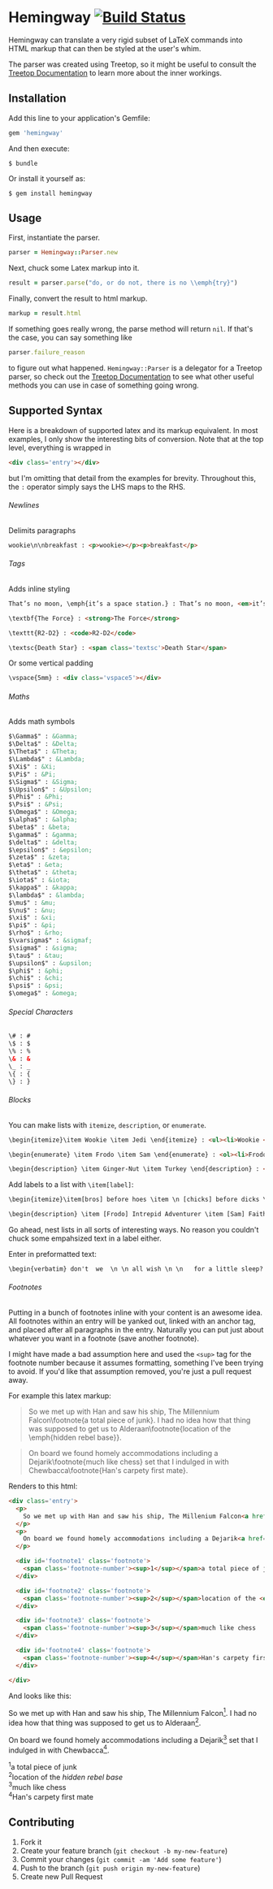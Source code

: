 # Hemingway [![Build Status](https://travis-ci.org/griffinmyers/hemingway.png?branch=master)](https://travis-ci.org/griffinmyers/hemingway)

Hemingway can translate a very rigid subset of LaTeX commands into HTML markup that can then be styled at the user's whim. 

The parser was created using Treetop, so it might be useful to consult the [Treetop Documentation](http://treetop.rubyforge.org/syntactic_recognition.html) to learn more about the inner workings. 

## Installation

Add this line to your application's Gemfile:

```ruby
gem 'hemingway'
```

And then execute:

    $ bundle

Or install it yourself as:

    $ gem install hemingway

## Usage

First, instantiate the parser. 

```ruby
parser = Hemingway::Parser.new
```

Next, chuck some Latex markup into it. 

```ruby
result = parser.parse("do, or do not, there is no \\emph{try}")
```

Finally, convert the result to html markup. 

```ruby
markup = result.html
```

If something goes really wrong, the parse method will return `nil`. If that's the case, you can say something like

```ruby
parser.failure_reason
```

to figure out what happened. `Hemingway::Parser` is a delegator for a Treetop parser, so check out the [Treetop Documentation](http://treetop.rubyforge.org/syntactic_recognition.html) to see what other useful methods you can use in case of something going wrong. 

## Supported Syntax
Here is a breakdown of supported latex and its markup equivalent. 
In most examples, I only show the interesting bits of conversion. Note that at the
top level, everything is wrapped in 

```html
<div class='entry'></div>
```    

but I'm omitting that detail from the examples for brevity. Throughout this, 
the `:` operator simply says the LHS maps to the RHS. 

###### Newlines

Delimits paragraphs

```html
wookie\n\nbreakfast : <p>wookie></p><p>breakfast</p>
```

###### Tags

Adds inline styling

```html
That’s no moon, \emph{it’s a space station.} : That’s no moon, <em>it’s a space station.</em>

\textbf{The Force} : <strong>The Force</strong>

\texttt{R2-D2} : <code>R2-D2</code>

\textsc{Death Star} : <span class='textsc'>Death Star</span>
```

Or some vertical padding

```html
\vspace{5mm} : <div class='vspace5'></div>
```

###### Maths

Adds math symbols

```html
$\Gamma$" : &Gamma;
$\Delta$" : &Delta;
$\Theta$" : &Theta;
$\Lambda$" : &Lambda;
$\Xi$" : &Xi;
$\Pi$" : &Pi;
$\Sigma$" : &Sigma;
$\Upsilon$" : &Upsilon;
$\Phi$" : &Phi;
$\Psi$" : &Psi;
$\Omega$" : &Omega;
$\alpha$" : &alpha;
$\beta$" : &beta;
$\gamma$" : &gamma;
$\delta$" : &delta;
$\epsilon$" : &epsilon;
$\zeta$" : &zeta;
$\eta$" : &eta;
$\theta$" : &theta;
$\iota$" : &iota;
$\kappa$" : &kappa;
$\lambda$" : &lambda;
$\mu$" : &mu;
$\nu$" : &nu;
$\xi$" : &xi;
$\pi$" : &pi;
$\rho$" : &rho;
$\varsigma$" : &sigmaf;
$\sigma$" : &sigma;
$\tau$" : &tau;
$\upsilon$" : &upsilon;
$\phi$" : &phi;
$\chi$" : &chi;
$\psi$" : &psi;
$\omega$" : &omega;
```


###### Special Characters

```html
\# : # 
\$ : $ 
\% : % 
\& : & 
\_ : _
\{ : {  
\} : } 
```

###### Blocks

You can make lists with `itemize`, `description`, or `enumerate`. 

```html
\begin{itemize}\item Wookie \item Jedi \end{itemize} : <ul><li>Wookie </li><li>Jedi </li></ul>

\begin{enumerate} \item Frodo \item Sam \end{enumerate} : <ol><li>Frodo </li><li>Sam </li></ol>

\begin{description} \item Ginger-Nut \item Turkey \end{description} : <dl><dd>Ginger-Nut </dd><dd>Turkey </dd></dl>
```

Add labels to a list with `\item[label]`: 

```html
\begin{itemize}\item[bros] before hoes \item \n [chicks] before dicks \end{itemize} : <ul><li><span class='list-label'>bros</span> before hoes </li><li><span class='list-label'>chicks</span> before dicks </li></ul>

\begin{description} \item [Frodo] Intrepid Adventurer \item [Sam] Faithful Companion \end{description} : <dl><dd><dt>Frodo</dt> Intrepid Adventurer </dd><dd><dt>Sam</dt> Faithful Companion </dd></dl>
```

Go ahead, nest lists in all sorts of interesting ways. No reason you couldn't chuck some empahsized text in a label either. 

Enter in preformatted text: 

```html
\begin{verbatim} don't  we  \n \n all wish \n \n   for a little sleep? \end{verbatim}") : <pre>don't  we  \n \n all wish \n \n   for a little sleep? </pre>
```

###### Footnotes

Putting in a bunch of footnotes inline with your content is an awesome idea. All footnotes within an entry
will be yanked out, linked with an anchor tag, and placed after all paragraphs in the entry. Naturally 
you can put just about whatever you want in a footnote (save another footnote). 

I might have made a bad assumption here and used the `<sup>` tag for the footnote number because it assumes formatting, something I've been trying to avoid. If you'd like that assumption removed, you're just a pull request away. 

For example this latex markup:

> So we met up with Han and saw his ship, The Millennium Falcon\footnote{a total piece of junk}. I had no idea how that thing was supposed to get us to Alderaan\footnote{location of the \emph{hidden rebel base}}. 

> On board we found homely accommodations including a Dejarik\footnote{much like chess} set that I indulged in with Chewbacca\footnote{Han's carpety first mate}.

Renders to this html: 

```html
<div class='entry'>
  <p>
    So we met up with Han and saw his ship, The Millenium Falcon<a href='#footnote1'><span class='inline-footnote-number'><sup>1</sup></span></a>. I had no idea how that thing was supposed to get us to Alderaan<a href='#footnote2'><span class='inline-footnote-number'><sup>2</sup></span></a>. 
  </p>
  <p>
    On board we found homely accommodations including a Dejarik<a href='#footnote3'><span class='inline-footnote-number'><sup>3</sup></span></a> set that I indulged in with Chewbacca<a href='#footnote4'><span class='inline-footnote-number'><sup>4</sup></span></a>.
  </p>

  <div id='footnote1' class='footnote'>
    <span class='footnote-number'><sup>1</sup></span>a total piece of junk
  </div>

  <div id='footnote2' class='footnote'>
    <span class='footnote-number'><sup>2</sup></span>location of the <em>hidden rebel base</em>
  </div>

  <div id='footnote3' class='footnote'>
    <span class='footnote-number'><sup>3</sup></span>much like chess
  </div>

  <div id='footnote4' class='footnote'>
    <span class='footnote-number'><sup>4</sup></span>Han's carpety first mate
  </div>

</div>
```

And looks like this: 

<div class='entry'>
  <p>
    So we met up with Han and saw his ship, The Millennium Falcon<a href='#footnote1'><span class='inline-footnote-number'><sup>1</sup></span></a>. I had no idea how that thing was supposed to get us to Alderaan<a href='#footnote2'><span class='inline-footnote-number'><sup>2</sup></span></a>. 
  </p>
  <p>
    On board we found homely accommodations including a Dejarik<a href='#footnote3'><span class='inline-footnote-number'><sup>3</sup></span></a> set that I indulged in with Chewbacca<a href='#footnote4'><span class='inline-footnote-number'><sup>4</sup></span></a>.
  </p>

  <div id='footnote1' class='footnote'>
    <span class='footnote-number'><sup>1</sup></span>a total piece of junk
  </div>

  <div id='footnote2' class='footnote'>
    <span class='footnote-number'><sup>2</sup></span>location of the <em>hidden rebel base</em>
  </div>

  <div id='footnote3' class='footnote'>
    <span class='footnote-number'><sup>3</sup></span>much like chess
  </div>

  <div id='footnote4' class='footnote'>
    <span class='footnote-number'><sup>4</sup></span>Han's carpety first mate
  </div>

</div>

## Contributing

1. Fork it
2. Create your feature branch (`git checkout -b my-new-feature`)
3. Commit your changes (`git commit -am 'Add some feature'`)
4. Push to the branch (`git push origin my-new-feature`)
5. Create new Pull Request
